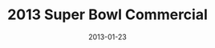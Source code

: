 ---
layout: media
category: media
title: "2013 Super Bowl Commercial"
date: 2013-01-23
description: "2013 Super Bowl"
video: "https://s3.amazonaws.com/crossroadsvideomessages/2013 Super Bowl Commercial.mp4"
video-poster: "https://www.crossroads.net/uploadedfiles/super bowl still.jpg"
---
